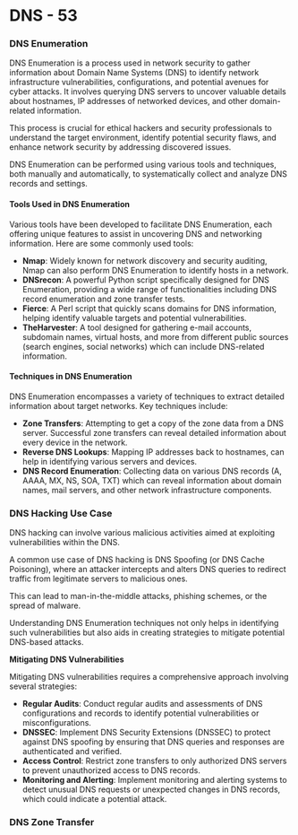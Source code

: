 # DNS - 53

### DNS Enumeration

DNS Enumeration is a process used in network security to gather information about Domain Name Systems (DNS) to identify network infrastructure vulnerabilities, configurations, and potential avenues for cyber attacks. It involves querying DNS servers to uncover valuable details about hostnames, IP addresses of networked devices, and other domain-related information.&#x20;

This process is crucial for ethical hackers and security professionals to understand the target environment, identify potential security flaws, and enhance network security by addressing discovered issues.&#x20;

DNS Enumeration can be performed using various tools and techniques, both manually and automatically, to systematically collect and analyze DNS records and settings.

#### Tools Used in DNS Enumeration

Various tools have been developed to facilitate DNS Enumeration, each offering unique features to assist in uncovering DNS and networking information. Here are some commonly used tools:

* **Nmap**: Widely known for network discovery and security auditing, Nmap can also perform DNS Enumeration to identify hosts in a network.
* **DNSrecon**: A powerful Python script specifically designed for DNS Enumeration, providing a wide range of functionalities including DNS record enumeration and zone transfer tests.
* **Fierce**: A Perl script that quickly scans domains for DNS information, helping identify valuable targets and potential vulnerabilities.
* **TheHarvester**: A tool designed for gathering e-mail accounts, subdomain names, virtual hosts, and more from different public sources (search engines, social networks) which can include DNS-related information.

#### Techniques in DNS Enumeration

DNS Enumeration encompasses a variety of techniques to extract detailed information about target networks. Key techniques include:

* **Zone Transfers**: Attempting to get a copy of the zone data from a DNS server. Successful zone transfers can reveal detailed information about every device in the network.
* **Reverse DNS Lookups**: Mapping IP addresses back to hostnames, can help in identifying various servers and devices.
* **DNS Record Enumeration**: Collecting data on various DNS records (A, AAAA, MX, NS, SOA, TXT) which can reveal information about domain names, mail servers, and other network infrastructure components.

### **DNS Hacking Use Case**

DNS hacking can involve various malicious activities aimed at exploiting vulnerabilities within the DNS.&#x20;

A common use case of DNS hacking is DNS Spoofing (or DNS Cache Poisoning), where an attacker intercepts and alters DNS queries to redirect traffic from legitimate servers to malicious ones.&#x20;

This can lead to man-in-the-middle attacks, phishing schemes, or the spread of malware.&#x20;

Understanding DNS Enumeration techniques not only helps in identifying such vulnerabilities but also aids in creating strategies to mitigate potential DNS-based attacks.

**Mitigating DNS Vulnerabilities**

Mitigating DNS vulnerabilities requires a comprehensive approach involving several strategies:

* **Regular Audits**: Conduct regular audits and assessments of DNS configurations and records to identify potential vulnerabilities or misconfigurations.
* **DNSSEC**: Implement DNS Security Extensions (DNSSEC) to protect against DNS spoofing by ensuring that DNS queries and responses are authenticated and verified.
* **Access Control**: Restrict zone transfers to only authorized DNS servers to prevent unauthorized access to DNS records.
* **Monitoring and Alerting**: Implement monitoring and alerting systems to detect unusual DNS requests or unexpected changes in DNS records, which could indicate a potential attack.

### DNS Zone Transfer

